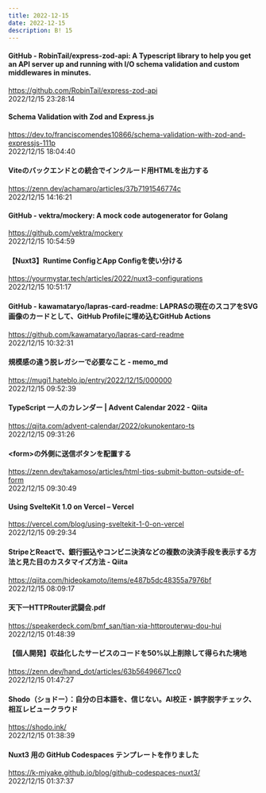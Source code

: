 ```yaml
---
title: 2022-12-15
date: 2022-12-15
description: B! 15
---
```


#### GitHub - RobinTail/express-zod-api: A Typescript library to help you get an API server up and running with I/O schema validation and custom middlewares in minutes.
https://github.com/RobinTail/express-zod-api<br>
2022/12/15 23:28:14<br>


#### Schema Validation with Zod and Express.js
https://dev.to/franciscomendes10866/schema-validation-with-zod-and-expressjs-111p<br>
2022/12/15 18:04:40<br>


#### Viteのバックエンドとの統合でインクルード用HTMLを出力する
https://zenn.dev/achamaro/articles/37b7191546774c<br>
2022/12/15 14:16:21<br>


#### GitHub - vektra/mockery: A mock code autogenerator for Golang
https://github.com/vektra/mockery<br>
2022/12/15 10:54:59<br>


#### 【Nuxt3】Runtime ConfigとApp Configを使い分ける
https://yourmystar.tech/articles/2022/nuxt3-configurations<br>
2022/12/15 10:51:17<br>


#### GitHub - kawamataryo/lapras-card-readme: LAPRASの現在のスコアをSVG画像のカードとして、GitHub Profileに埋め込むGitHub Actions
https://github.com/kawamataryo/lapras-card-readme<br>
2022/12/15 10:32:31<br>


#### 規模感の違う脱レガシーで必要なこと - memo_md
https://mugi1.hateblo.jp/entry/2022/12/15/000000<br>
2022/12/15 09:52:39<br>


#### TypeScript 一人のカレンダー | Advent Calendar 2022 - Qiita
https://qiita.com/advent-calendar/2022/okunokentaro-ts<br>
2022/12/15 09:31:26<br>


#### &lt;form&gt;の外側に送信ボタンを配置する
https://zenn.dev/takamoso/articles/html-tips-submit-button-outside-of-form<br>
2022/12/15 09:30:49<br>


#### Using SvelteKit 1.0 on Vercel – Vercel
https://vercel.com/blog/using-sveltekit-1-0-on-vercel<br>
2022/12/15 09:29:34<br>


#### StripeとReactで、銀行振込やコンビニ決済などの複数の決済手段を表示する方法と見た目のカスタマイズ方法 - Qiita
https://qiita.com/hideokamoto/items/e487b5dc48355a7976bf<br>
2022/12/15 08:09:17<br>


#### 天下一HTTPRouter武闘会.pdf
https://speakerdeck.com/bmf_san/tian-xia-httprouterwu-dou-hui<br>
2022/12/15 01:48:39<br>


#### 【個人開発】収益化したサービスのコードを50%以上削除して得られた境地
https://zenn.dev/hand_dot/articles/63b56496671cc0<br>
2022/12/15 01:47:27<br>


#### Shodo（ショドー）：自分の日本語を、信じない。AI校正・誤字脱字チェック、相互レビュークラウド
https://shodo.ink/<br>
2022/12/15 01:38:39<br>


#### Nuxt3 用の GitHub Codespaces テンプレートを作りました
https://k-miyake.github.io/blog/github-codespaces-nuxt3/<br>
2022/12/15 01:37:37<br>


